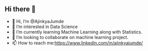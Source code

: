 ## Hi there 👋
- 👋 Hi, I’m @AjinkyaJumde
- 👀 I’m interested in Data Science
- 🌱 I’m currently learning Machine Learning along with Statistics.
- 💞️ I’m looking to collaborate on machine learning project.
- 📫 How to reach me:https://www.linkedin.com/in/ajinkyajumde/

<!--
**ajinkyajumde/ajinkyajumde** is a ✨ _special_ ✨ repository because its `README.md` (this file) appears on your GitHub profile.

Here are some ideas to get you started:
👋 Hi, I’m @AjinkyaJumde
👀 I’m interested in Data Science
🌱 I’m currently learning Machine Learning along with Statistics.
💞️ I’m looking to collaborate on machine learning project.
📫 How to reach me:https://www.linkedin.com/in/ajinkyajumde/


